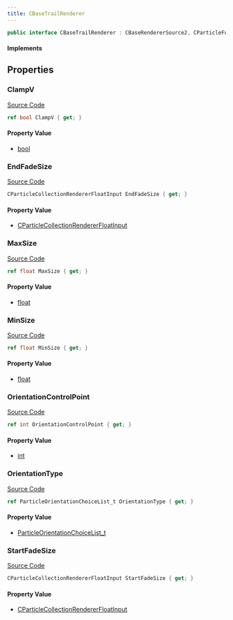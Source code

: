 ```yaml
---
title: CBaseTrailRenderer
---
```


```csharp
public interface CBaseTrailRenderer : CBaseRendererSource2, CParticleFunctionRenderer, CParticleFunction, ISchemaClass<CParticleFunction>, ISchemaClass<CParticleFunctionRenderer>, ISchemaClass<CBaseRendererSource2>, ISchemaClass<CBaseTrailRenderer>, ISchemaField, ISchemaClass, INativeHandle
```

#### Implements

## Properties

### ClampV

[Source Code](https://github.com/swiftly-solution/swiftlys2/blob/beta/managed/src/SwiftlyS2.Generated/Schemas/Interfaces/CBaseTrailRenderer.cs#L28)

```csharp
ref bool ClampV { get; }
```

#### Property Value

- [bool](https://learn.microsoft.com/dotnet/api/system.boolean)

### EndFadeSize

[Source Code](https://github.com/swiftly-solution/swiftlys2/blob/beta/managed/src/SwiftlyS2.Generated/Schemas/Interfaces/CBaseTrailRenderer.cs#L26)

```csharp
CParticleCollectionRendererFloatInput EndFadeSize { get; }
```

#### Property Value

- [CParticleCollectionRendererFloatInput](/docs/api/shared/schemadefinitions/cparticlecollectionrendererfloatinput)

### MaxSize

[Source Code](https://github.com/swiftly-solution/swiftlys2/blob/beta/managed/src/SwiftlyS2.Generated/Schemas/Interfaces/CBaseTrailRenderer.cs#L22)

```csharp
ref float MaxSize { get; }
```

#### Property Value

- [float](https://learn.microsoft.com/dotnet/api/system.single)

### MinSize

[Source Code](https://github.com/swiftly-solution/swiftlys2/blob/beta/managed/src/SwiftlyS2.Generated/Schemas/Interfaces/CBaseTrailRenderer.cs#L20)

```csharp
ref float MinSize { get; }
```

#### Property Value

- [float](https://learn.microsoft.com/dotnet/api/system.single)

### OrientationControlPoint

[Source Code](https://github.com/swiftly-solution/swiftlys2/blob/beta/managed/src/SwiftlyS2.Generated/Schemas/Interfaces/CBaseTrailRenderer.cs#L18)

```csharp
ref int OrientationControlPoint { get; }
```

#### Property Value

- [int](https://learn.microsoft.com/dotnet/api/system.int32)

### OrientationType

[Source Code](https://github.com/swiftly-solution/swiftlys2/blob/beta/managed/src/SwiftlyS2.Generated/Schemas/Interfaces/CBaseTrailRenderer.cs#L16)

```csharp
ref ParticleOrientationChoiceList_t OrientationType { get; }
```

#### Property Value

- [ParticleOrientationChoiceList_t](/docs/api/shared/schemadefinitions/particleorientationchoicelist_t)

### StartFadeSize

[Source Code](https://github.com/swiftly-solution/swiftlys2/blob/beta/managed/src/SwiftlyS2.Generated/Schemas/Interfaces/CBaseTrailRenderer.cs#L24)

```csharp
CParticleCollectionRendererFloatInput StartFadeSize { get; }
```

#### Property Value

- [CParticleCollectionRendererFloatInput](/docs/api/shared/schemadefinitions/cparticlecollectionrendererfloatinput)

